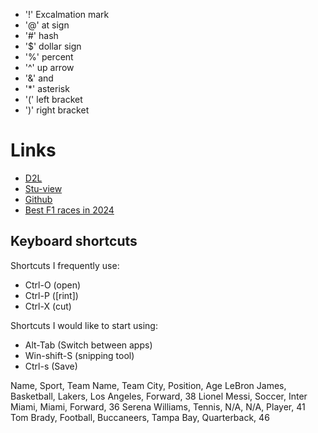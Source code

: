 


- '!'  Excalmation mark
- '@'  at sign
- '#' hash
- '$'  dollar sign
- '%'  percent
- '^'  up arrow
- '&'  and
- '*'  asterisk 
- '('  left bracket
- ')'  right bracket

# Links
* [D2L](https://learn.georgebrown.ca/d2l/home)
* [Stu-view](https://https://stuview.georgebrown.ca)
* [Github](https://github.com)
* [Best F1 races in 2024](docs/f1.md)



## Keyboard shortcuts
Shortcuts I frequently use: 
- Ctrl-O (open)
- Ctrl-P ([rint])
- Ctrl-X (cut)

Shortcuts I would like to start using: 
- Alt-Tab (Switch between apps)
- Win-shift-S (snipping tool)
- Ctrl-s (Save)

Name, Sport, Team Name, Team City, Position, Age
LeBron James, Basketball, Lakers, Los Angeles, Forward, 38
Lionel Messi, Soccer, Inter Miami, Miami, Forward, 36
Serena Williams, Tennis, N/A, N/A, Player, 41
Tom Brady, Football, Buccaneers, Tampa Bay, Quarterback, 46


